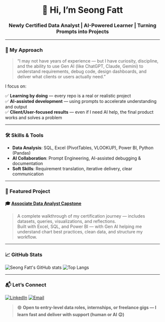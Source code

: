 <!-- README.md for github.com/seongfatt -->

<h1 align="center">👋 Hi, I’m Seong Fatt</h1>
<h3 align="center">Newly Certified Data Analyst | AI-Powered Learner | Turning Prompts into Projects</h3>

---

### 🎯 My Approach
> “I may not have years of experience — but I have curiosity, discipline, and the ability to use Gen AI (like ChatGPT, Claude, Gemini) to understand requirements, debug code, design dashboards, and deliver what clients or users actually need.”

I focus on:

✅ **Learning by doing** — every repo is a real or realistic project  
✅ **AI-assisted development** — using prompts to accelerate understanding and output  
✅ **Client/User-focused results** — even if I need AI help, the final product works and solves a problem

---

### 🛠️ Skills & Tools
- **Data Analysis**: SQL, Excel (PivotTables, VLOOKUP), Power BI, Python (Pandas)
- **AI Collaboration**: Prompt Engineering, AI-assisted debugging & documentation
- **Soft Skills**: Requirement translation, iterative delivery, clear communication

---

### 📂 Featured Project

#### 🎓 [Associate Data Analyst Capstone](https://github.com/seongfatt/associate-data-analyst)
> A complete walkthrough of my certification journey — includes datasets, queries, visualizations, and reflections.  
> Built with Excel, SQL, and Power BI — with Gen AI helping me understand chart best practices, clean data, and structure my workflow.

---

### 📈 GitHub Stats

![Seong Fatt's GitHub stats](https://github-readme-stats.vercel.app/api?username=seongfatt&show_icons=true&theme=radical&hide_border=true)
![Top Langs](https://github-readme-stats.vercel.app/api/top-langs/?username=seongfatt&layout=compact&theme=radical&hide_border=true)

---

### 📬 Let’s Connect
[![LinkedIn](https://img.shields.io/badge/LinkedIn-Connect-blue?style=for-the-badge&logo=linkedin)](https://linkedin.com/in/yourprofile)
[![Email](https://img.shields.io/badge/Email-Contact%20Me-red?style=for-the-badge&logo=gmail)](mailto:your.email@example.com)

> 🟢 **Open to entry-level data roles, internships, or freelance gigs — I learn fast and deliver with support (human or AI 😉)**
